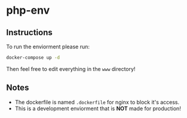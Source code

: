 # php-env

## Instructions

To run the enviorment please run:

```bash
docker-compose up -d
```

Then feel free to edit everything in the `www` directory!

## Notes

- The dockerfile is named `.dockerfile` for nginx to block it's access.
- This is a development enviorment that is **NOT** made for production!
